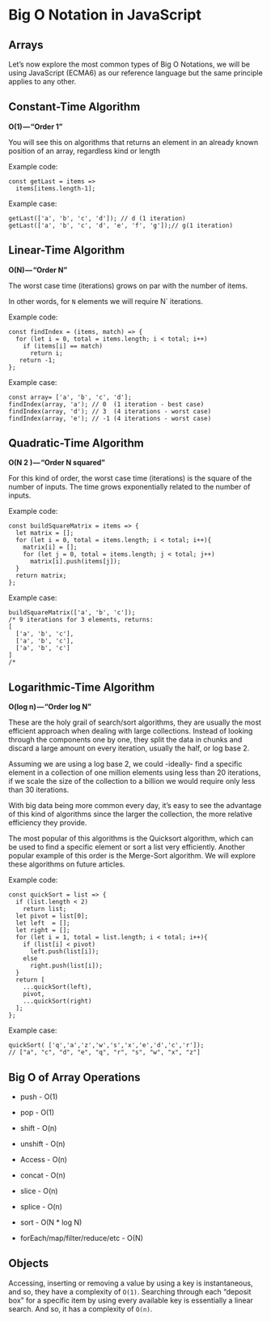 # Big O Notation in JavaScript

## Arrays

Let’s now explore the most common types of Big O Notations, we will be using JavaScript (ECMA6) as our reference language but the same principle applies to any other.

## Constant-Time Algorithm

__O(1) — “Order 1”__

You will see this on algorithms that returns an element in an already known position of an array, regardless kind or length

Example code:

```
const getLast = items =>
  items[items.length-1];
```

Example case:

```
getLast(['a', 'b', 'c', 'd']); // d (1 iteration)
getLast(['a', 'b', 'c', 'd', 'e', 'f', 'g']);// g(1 iteration)
```

## Linear-Time Algorithm

__O(N) — “Order N”__

The worst case time (iterations) grows on par with the number of items.

In other words, for `N` elements we will require N` iterations.

Example code:

```
const findIndex = (items, match) => {
  for (let i = 0, total = items.length; i < total; i++)
    if (items[i] == match)
      return i;
   return -1;
};
```

Example case:

```
const array= ['a', 'b', 'c', 'd'];
findIndex(array, 'a'); // 0  (1 iteration - best case)
findIndex(array, 'd'); // 3  (4 iterations - worst case)
findIndex(array, 'e'); // -1 (4 iterations - worst case)
```

## Quadratic-Time Algorithm

__O(N 2 ) — “Order N squared”__

For this kind of order, the worst case time (iterations) is the square of the number of inputs. The time grows exponentially related to the number of inputs.

Example code:

```
const buildSquareMatrix = items => {
  let matrix = [];
  for (let i = 0, total = items.length; i < total; i++){ 
    matrix[i] = [];
    for (let j = 0, total = items.length; j < total; j++)
      matrix[i].push(items[j]);
  }
  return matrix;
};
```

Example case:

```
buildSquareMatrix(['a', 'b', 'c']); 
/* 9 iterations for 3 elements, returns:
[
  ['a', 'b', 'c'],
  ['a', 'b', 'c'],
  ['a', 'b', 'c']
]
/*
```

## Logarithmic-Time Algorithm

__O(log n) — “Order log N”__

These are the holy grail of search/sort algorithms, they are usually the most efficient approach when dealing with large collections. Instead of looking through the components one by one, they split the data in chunks and discard a large amount on every iteration, usually the half, or log base 2.

Assuming we are using a log base 2, we could -ideally- find a specific element in a collection of one million elements using less than 20 iterations, if we scale the size of the collection to a billion we would require only less than 30 iterations.

With big data being more common every day, it’s easy to see the advantage of this kind of algorithms since the larger the collection, the more relative efficiency they provide.

The most popular of this algorithms is the Quicksort algorithm, which can be used to find a specific element or sort a list very efficiently. Another popular example of this order is the Merge-Sort algorithm. We will explore these algorithms on future articles.

Example code:

```
const quickSort = list => {
  if (list.length < 2) 
    return list;
  let pivot = list[0];
  let left  = []; 
  let right = [];
  for (let i = 1, total = list.length; i < total; i++){
    if (list[i] < pivot)
      left.push(list[i]);
    else
      right.push(list[i]);
  }
  return [
    ...quickSort(left), 
    pivot, 
    ...quickSort(right)
  ];
};
```

Example case:

```
quickSort( ['q','a','z','w','s','x','e','d','c','r']);
// ["a", "c", "d", "e", "q", "r", "s", "w", "x", "z"]
```

## Big O of Array Operations

- push - O(1)

- pop - O(1)

- shift - O(n)

- unshift - O(n)

- Access - O(n)

- concat - O(n)

- slice - O(n)

- splice - O(n)

- sort - O(N * log N)

- forEach/map/filter/reduce/etc - O(N)


## Objects

Accessing, inserting or removing a value by using a key is instantaneous, and so, they have a complexity of `O(1)`. Searching through each “deposit box” for a specific item by using every available key is essentially a linear search. And so, it has a complexity of `O(n)`.
